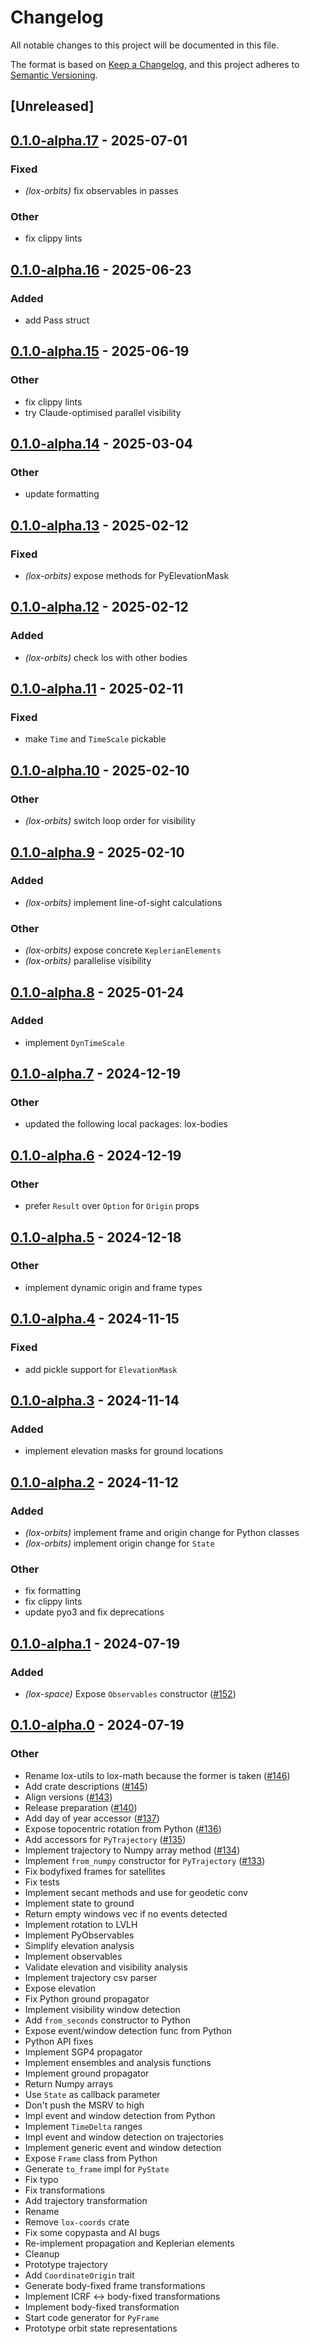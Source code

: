 # Changelog
All notable changes to this project will be documented in this file.

The format is based on [Keep a Changelog](https://keepachangelog.com/en/1.0.0/),
and this project adheres to [Semantic Versioning](https://semver.org/spec/v2.0.0.html).

## [Unreleased]

## [0.1.0-alpha.17](https://github.com/lox-space/lox/compare/lox-orbits-v0.1.0-alpha.16...lox-orbits-v0.1.0-alpha.17) - 2025-07-01

### Fixed

- *(lox-orbits)* fix observables in passes

### Other

- fix clippy lints

## [0.1.0-alpha.16](https://github.com/lox-space/lox/compare/lox-orbits-v0.1.0-alpha.15...lox-orbits-v0.1.0-alpha.16) - 2025-06-23

### Added

- add Pass struct

## [0.1.0-alpha.15](https://github.com/lox-space/lox/compare/lox-orbits-v0.1.0-alpha.14...lox-orbits-v0.1.0-alpha.15) - 2025-06-19

### Other

- fix clippy lints
- try Claude-optimised parallel visibility

## [0.1.0-alpha.14](https://github.com/lox-space/lox/compare/lox-orbits-v0.1.0-alpha.13...lox-orbits-v0.1.0-alpha.14) - 2025-03-04

### Other

- update formatting

## [0.1.0-alpha.13](https://github.com/lox-space/lox/compare/lox-orbits-v0.1.0-alpha.12...lox-orbits-v0.1.0-alpha.13) - 2025-02-12

### Fixed

- *(lox-orbits)* expose methods for PyElevationMask

## [0.1.0-alpha.12](https://github.com/lox-space/lox/compare/lox-orbits-v0.1.0-alpha.11...lox-orbits-v0.1.0-alpha.12) - 2025-02-12

### Added

- *(lox-orbits)* check los with other bodies

## [0.1.0-alpha.11](https://github.com/lox-space/lox/compare/lox-orbits-v0.1.0-alpha.10...lox-orbits-v0.1.0-alpha.11) - 2025-02-11

### Fixed

- make `Time` and `TimeScale` pickable

## [0.1.0-alpha.10](https://github.com/lox-space/lox/compare/lox-orbits-v0.1.0-alpha.9...lox-orbits-v0.1.0-alpha.10) - 2025-02-10

### Other

- *(lox-orbits)* switch loop order for visibility

## [0.1.0-alpha.9](https://github.com/lox-space/lox/compare/lox-orbits-v0.1.0-alpha.8...lox-orbits-v0.1.0-alpha.9) - 2025-02-10

### Added

- *(lox-orbits)* implement line-of-sight calculations

### Other

- *(lox-orbits)* expose concrete `KeplerianElements`
- *(lox-orbits)* parallelise visibility

## [0.1.0-alpha.8](https://github.com/lox-space/lox/compare/lox-orbits-v0.1.0-alpha.7...lox-orbits-v0.1.0-alpha.8) - 2025-01-24

### Added

- implement `DynTimeScale`

## [0.1.0-alpha.7](https://github.com/lox-space/lox/compare/lox-orbits-v0.1.0-alpha.6...lox-orbits-v0.1.0-alpha.7) - 2024-12-19

### Other

- updated the following local packages: lox-bodies

## [0.1.0-alpha.6](https://github.com/lox-space/lox/compare/lox-orbits-v0.1.0-alpha.5...lox-orbits-v0.1.0-alpha.6) - 2024-12-19

### Other

- prefer `Result` over `Option` for `Origin` props

## [0.1.0-alpha.5](https://github.com/lox-space/lox/compare/lox-orbits-v0.1.0-alpha.4...lox-orbits-v0.1.0-alpha.5) - 2024-12-18

### Other

- implement dynamic origin and frame types

## [0.1.0-alpha.4](https://github.com/lox-space/lox/compare/lox-orbits-v0.1.0-alpha.3...lox-orbits-v0.1.0-alpha.4) - 2024-11-15

### Fixed

- add pickle support for `ElevationMask`

## [0.1.0-alpha.3](https://github.com/lox-space/lox/compare/lox-orbits-v0.1.0-alpha.2...lox-orbits-v0.1.0-alpha.3) - 2024-11-14

### Added

- implement elevation masks for ground locations

## [0.1.0-alpha.2](https://github.com/lox-space/lox/compare/lox-orbits-v0.1.0-alpha.1...lox-orbits-v0.1.0-alpha.2) - 2024-11-12

### Added

- *(lox-orbits)* implement frame and origin change for Python classes
- *(lox-orbits)* implement origin change for `State`

### Other

- fix formatting
- fix clippy lints
- update pyo3 and fix deprecations

## [0.1.0-alpha.1](https://github.com/lox-space/lox/compare/lox-orbits-v0.1.0-alpha.0...lox-orbits-v0.1.0-alpha.1) - 2024-07-19

### Added
- *(lox-space)* Expose `Observables` constructor ([#152](https://github.com/lox-space/lox/pull/152))

## [0.1.0-alpha.0](https://github.com/lox-space/lox/releases/tag/lox-orbits-v0.1.0-alpha.0) - 2024-07-19

### Other
- Rename lox-utils to lox-math because the former is taken ([#146](https://github.com/lox-space/lox/pull/146))
- Add crate descriptions ([#145](https://github.com/lox-space/lox/pull/145))
- Align versions ([#143](https://github.com/lox-space/lox/pull/143))
- Release preparation ([#140](https://github.com/lox-space/lox/pull/140))
- Add day of year accessor ([#137](https://github.com/lox-space/lox/pull/137))
- Expose topocentric rotation from Python ([#136](https://github.com/lox-space/lox/pull/136))
- Add accessors for `PyTrajectory` ([#135](https://github.com/lox-space/lox/pull/135))
- Implement trajectory to Numpy array method ([#134](https://github.com/lox-space/lox/pull/134))
- Implement `from_numpy` constructor for `PyTrajectory` ([#133](https://github.com/lox-space/lox/pull/133))
- Fix bodyfixed frames for satellites
- Fix tests
- Implement secant methods and use for geodetic conv
- Implement state to ground
- Return empty windows vec if no events detected
- Implement rotation to LVLH
- Implement PyObservables
- Simplify elevation analysis
- Implement observables
- Validate elevation and visibility analysis
- Implement trajectory csv parser
- Expose elevation
- Fix Python ground propagator
- Implement visibility window detection
- Add `from_seconds` constructor to Python
- Expose event/window detection func from Python
- Python API fixes
- Implement SGP4 propagator
- Implement ensembles and analysis functions
- Implement ground propagator
- Return Numpy arrays
- Use `State` as callback parameter
- Don't push the MSRV to high
- Impl event and window detection from Python
- Implement `TimeDelta` ranges
- Impl event and window detection on trajectories
- Implement generic event and window detection
- Expose `Frame` class from Python
- Generate `to_frame` impl for `PyState`
- Fix typo
- Fix transformations
- Add trajectory transformation
- Rename
- Remove `lox-coords` crate
- Fix some copypasta and AI bugs
- Re-implement propagation and Keplerian elements
- Cleanup
- Prototype trajectory
- Add `CoordinateOrigin` trait
- Generate body-fixed frame transformations
- Implement ICRF <-> body-fixed transformations
- Implement body-fixed transformation
- Start code generator for `PyFrame`
- Prototype orbit state representations
